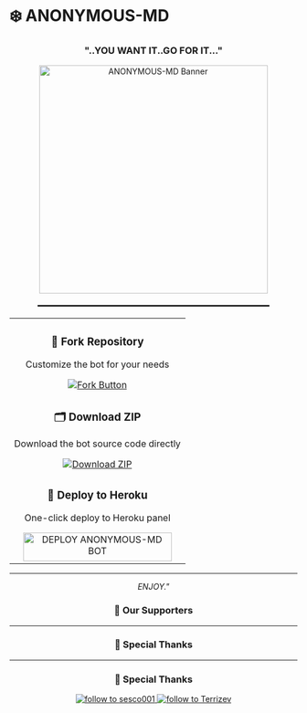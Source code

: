 # ❄️ ANONYMOUS-MD

<h3 align="center">"..YOU WANT IT..GO FOR IT..."</h3>

<div align="center">
  <img src="https://files.catbox.moe/80g4rq.jpeg" alt="ANONYMOUS-MD Banner" width="400" />
  
  <hr style="width: 80%; margin: 20px auto; border: 0.5px solid #333;" />
</div>

<table align="center">
  <tr>
    <td align="center" width="100%">
      <h3>🔄 Fork Repository</h3>
      <p>Customize the bot for your needs</p>
      <a href="https://github.com/Terrizev/ANONYMOUS-MD/fork">
        <img src="https://img.shields.io/badge/FORK-purple?style=for-the-badge" alt="Fork Button">
      </a>
    </td>
  </tr>
  <tr>
    <td align="center" width="100%">
      <h3>🗂 Download ZIP</h3>
      <p>Download the bot source code directly</p>
      <a href="https://github.com/Terrizev/ANONYMOUS-MD/archive/refs/heads/main.zip">
        <img src="https://img.shields.io/badge/ZIP-purple?style=for-the-badge" alt="Download ZIP">
      </a>
    </td>
  </tr>
  <tr>
    <td align="center" width="100%">
      <h3>🚀 Deploy to Heroku</h3>
      <p>One-click deploy to Heroku panel</p>
      <a href="https://dashboard.heroku.com/new?template=https://github.com/Terrizev/ANONYMOUS-MD/tree/main">
        <img title="DEPLOY ANONYMOUS-MD BOT" src="https://img.shields.io/badge/👻_DEPLOY_ON_HEROKU-000000?style=for-the-badge&logo=heroku&logoColor=white&color=FF00FF" width="260" height="50"/>
      </a>
    </td>
  </tr>
</table>

---

<p align="center">
  <i>ENJOY."</i>
</p>

<div align="center">
  <h3>🌟 Our Supporters</h3>
  
  ---

### 🙏 Special Thanks
---

### 🙏 Special Thanks 

<a href="https://github.com/sesco001">
  <img src="https://img.shields.io/badge/Thanks-sesco001-blueviolet?style=for-the-badge&logo=github" alt="follow to sesco001" />
</a>
<a href="https://github.com/Terrizev">
  <img src="https://img.shields.io/badge/Owner-Terrizev-blueviolet?style=for-the-badge&logo=github" alt="follow to Terrizev" />
</a>
